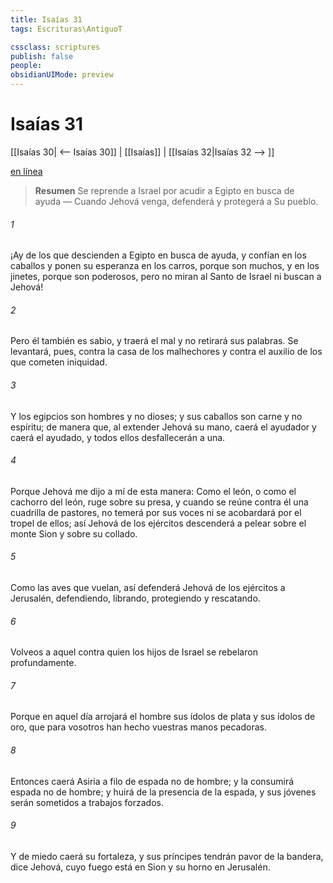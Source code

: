 ```yaml
---
title: Isaías 31
tags: Escrituras\AntiguoT

cssclass: scriptures
publish: false
people:
obsidianUIMode: preview
---
```


# Isaías 31
[[Isaías 30| <-- Isaías 30]] | [[Isaías]] | [[Isaías 32|Isaías 32 --> ]]

[en línea](https://churchofjesuschrist.org/study/scriptures/ot/isa/31?lang=spa)

> __Resumen__
Se reprende a Israel por acudir a Egipto en busca de ayuda — Cuando Jehová venga, defenderá y protegerá a Su pueblo.

###### 1 
¡Ay de los que descienden a Egipto en busca de ayuda, y confían en los caballos y ponen su esperanza en los carros, porque son muchos, y en los jinetes, porque son poderosos, pero no miran al Santo de Israel ni buscan a Jehová!

###### 2 
Pero él también es sabio, y traerá el mal y no retirará sus palabras. Se levantará, pues, contra la casa de los malhechores y contra el auxilio de los que cometen iniquidad.

###### 3 
Y los egipcios son hombres y no dioses; y sus caballos son carne y no espíritu; de manera que, al extender Jehová su mano, caerá el ayudador y caerá el ayudado, y todos ellos desfallecerán a una.

###### 4 
Porque Jehová me dijo a mí de esta manera: Como el león, o como el cachorro del león, ruge sobre su presa, y cuando se reúne contra él una cuadrilla de pastores, no temerá por sus voces ni se acobardará por el tropel de ellos; así Jehová de los ejércitos descenderá a pelear sobre el monte Sion y sobre su collado.

###### 5 
Como las aves que vuelan, así defenderá Jehová de los ejércitos a Jerusalén, defendiendo, librando, protegiendo y rescatando.

###### 6 
Volveos a aquel contra quien los hijos de Israel se rebelaron profundamente.

###### 7 
Porque en aquel día arrojará el hombre sus ídolos de plata y sus ídolos de oro, que para vosotros han hecho vuestras manos pecadoras.

###### 8 
Entonces caerá Asiria a filo de espada no de hombre; y la consumirá espada no de hombre; y huirá de la presencia de la espada, y sus jóvenes serán sometidos a trabajos forzados.

###### 9 
Y de miedo caerá su fortaleza, y sus príncipes tendrán pavor de la bandera, dice Jehová, cuyo fuego está en Sion y su horno en Jerusalén.

